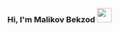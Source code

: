 ### Hi, I'm Malikov Bekzod <img src="https://media2.giphy.com/media/w1OBpBd7kJqHrJnJ13/giphy.gif?cid=ecf05e47ba3876qabnni0wsr6y93oby4ipf2pr6puj3gvu5f&rid=giphy.gif&ct=s" width="30" >
